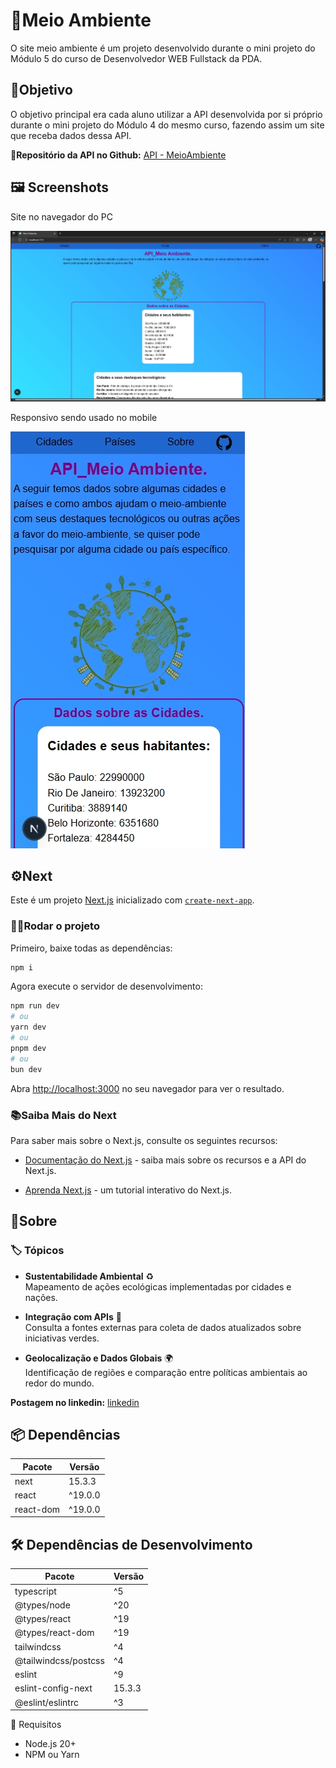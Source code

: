 # 🌱Meio Ambiente

O site meio ambiente é um projeto desenvolvido durante o mini projeto do Módulo 5 do curso de Desenvolvedor WEB Fullstack da PDA.

## 🎯Objetivo

O objetivo principal era cada aluno utilizar a API desenvolvida por si próprio durante o mini projeto do Módulo 4 do mesmo curso, fazendo assim um site que receba dados dessa API.

**🔗Repositório da API no Github:** [API - MeioAmbiente](https://github.com/alissonn17/apiMeioambiente)

## 🖼️ Screenshots

Site no navegador do PC

![Screenshot1](public/screenshot1.png)


Responsivo sendo usado no mobile

![Screenshot2](public/screenshot2.png)

## ⚙️Next

Este é um projeto [Next.js](https://nextjs.org) inicializado com [`create-next-app`](https://nextjs.org/docs/app/api-reference/cli/create-next-app).

### 🏃‍♂️Rodar o projeto

Primeiro, baixe todas as dependências:

```bash
npm i
```

Agora execute o servidor de desenvolvimento: 

```bash 
npm run dev 
# ou 
yarn dev 
# ou 
pnpm dev 
# ou 
bun dev 
``` 

Abra [http://localhost:3000](http://localhost:3000) no seu navegador para ver o resultado.

### 📚Saiba Mais do Next

Para saber mais sobre o Next.js, consulte os seguintes recursos: 

- [Documentação do Next.js](https://nextjs.org/docs) - saiba mais sobre os recursos e a API do Next.js. 

- [Aprenda Next.js](https://nextjs.org/learn) - um tutorial interativo do Next.js.

## 📘Sobre
### 🏷️ Tópicos

- **Sustentabilidade Ambiental** ♻️  
  Mapeamento de ações ecológicas implementadas por cidades e nações.

- **Integração com APIs** 🔗  
  Consulta a fontes externas para coleta de dados atualizados sobre iniciativas verdes.

- **Geolocalização e Dados Globais** 🌍  
  Identificação de regiões e comparação entre políticas ambientais ao redor do mundo.

**Postagem no linkedin:** [linkedin](https://www.linkedin.com/posts/alissonsamueldevsa_github-alissonn17meioambiente-miniprojeto-activity-7346916619652059136-DFx0?utm_source=share&utm_medium=member_android&rcm=ACoAAD0N_UAB4tVIyH2Pz6rsCqJXrlJcK8PBsF4)

## 📦 Dependências

| Pacote       | Versão   |
|--------------|----------|
| next         | 15.3.3   |
| react        | ^19.0.0  |
| react-dom    | ^19.0.0  |

## 🛠️ Dependências de Desenvolvimento

| Pacote                 | Versão   |
|------------------------|----------|
| typescript             | ^5       |
| @types/node            | ^20      |
| @types/react           | ^19      |
| @types/react-dom       | ^19      |
| tailwindcss            | ^4       |
| @tailwindcss/postcss   | ^4       |
| eslint                 | ^9       |
| eslint-config-next     | 15.3.3   |
| @eslint/eslintrc       | ^3       |


🚀 Requisitos

- Node.js 20+
- NPM ou Yarn